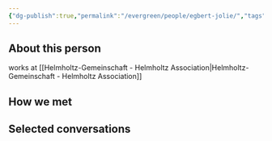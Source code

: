 ```yaml
---
{"dg-publish":true,"permalink":"/evergreen/people/egbert-jolie/","tags":["people","geo_eco"]}
---
```


## About this person
works at [[Helmholtz-Gemeinschaft - Helmholtz Association\|Helmholtz-Gemeinschaft - Helmholtz Association]]


## How we met


## Selected conversations
